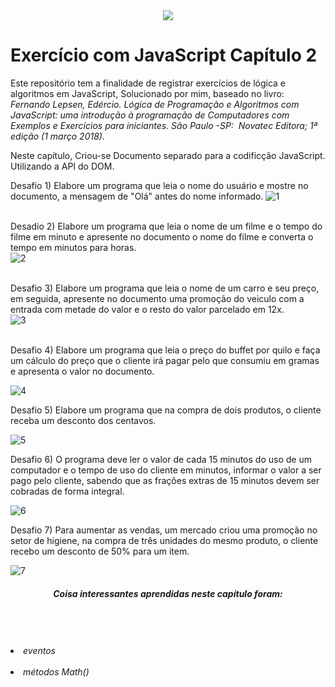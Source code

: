 <div align="center"><img src="https://user-images.githubusercontent.com/82294911/125177155-e310fd80-e1af-11eb-981f-1cde10493061.png"></div>
<h1>Exercício com JavaScript Capítulo 2</h1>

<p>Este repositório tem a finalidade de registrar exercícios de lógica e algoritmos em JavaScript, Solucionado por mim, baseado no livro: <i>Fernando Lepsen, Edércio. Lógica de Programação e Algoritmos com JavaScript: uma introdução à programação de Computadores com Exemplos e Exercícios para iniciantes. São Paulo -SP: ‎ Novatec Editora; 1ª edição (1 março 2018).</i></p>

Neste capítulo, Criou-se Documento separado para a codificção JavaScript.
Utilizando a API do DOM.

Desafio 1) Elabore um programa que leia o nome do usuário e mostre no documento, a mensagem de "Olá" antes do nome informado.
![1](https://user-images.githubusercontent.com/82294911/128637879-6a7a2860-8412-46f3-a3a6-a1ae9ff5c305.png)<br><br>

Desadio 2) Elabore um programa que leia o nome de um filme e o tempo do filme em minuto e apresente no documento o nome do filme e converta o tempo em minutos para horas.<br>
![2](https://user-images.githubusercontent.com/82294911/128637917-ce5fae4a-3f25-420d-a18b-b816c0d97fd3.png)<br><br>

Desafio 3) Elabore um programa que leia o nome de um carro e seu preço, em seguida, apresente no documento uma promoção do veiculo com a entrada com metade do valor e o resto do valor parcelado em 12x.<br>
![3](https://user-images.githubusercontent.com/82294911/128637963-5f96f007-e318-4b5c-9eb1-4f66e7ba6cf6.png)<br><br>

Desafio 4) Elabore um programa que leia o preço do buffet por quilo e faça um cálculo do preço que o cliente irá pagar pelo que consumiu em gramas e apresenta o valor no documento.

![4](https://user-images.githubusercontent.com/82294911/128637996-88d6f664-100d-4228-b795-596c296c4457.png)


Desafio 5) Elabore um programa que na compra de dois produtos, o cliente receba um desconto dos centavos.

![5](https://user-images.githubusercontent.com/82294911/128637998-4e96a213-d4a9-423c-896d-2b6719b23a4f.png)


Desafio 6) O programa deve ler o valor de cada 15 minutos do uso de um computador e o tempo de uso do cliente em minutos, informar o valor a ser pago pelo cliente, sabendo que as frações extras de 15 minutos devem ser cobradas de forma integral.

![6](https://user-images.githubusercontent.com/82294911/128638001-2cfe6ba2-519a-4fcf-b1a2-d7f5a84a583a.png)


Desafio 7) Para aumentar as vendas, um mercado criou uma promoção no setor de higiene, na compra de três unidades do mesmo produto, o cliente recebo um desconto de 50% para um item.

![7](https://user-images.githubusercontent.com/82294911/128638006-315e191e-8deb-4cd6-946d-48731de19431.png)



 
 <h5 align="center">Coisa interessantes aprendidas neste capítulo foram:<br><br><br><br></h5>
 <h6
 <ol>
    <li>eventos<br></li><br>
    <li>métodos Math()</li>
  </ol>
  </h6>






